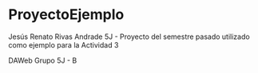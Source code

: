 # ProyectoEjemplo
Jesús Renato Rivas Andrade 5J - 
Proyecto del semestre pasado utilizado como ejemplo para la Actividad 3

DAWeb Grupo 5J - B

